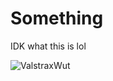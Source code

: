 # Something
IDK what this is lol

![ValstraxWut](https://user-images.githubusercontent.com/48496899/172276339-009c43fb-43cf-484f-8190-eb59c3f6d0da.png)
